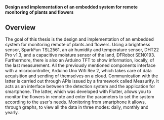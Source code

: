 #### Design and implementation of an embedded system for remote monitoring of plants and flowers

## Overview

The goal of this thesis is the design and implementation of an embedded system for monitoring
remote of plants and flowers. Using a brightness sensor, SparkFun TSL2561,
an air humidity and temperature sensor, DHT22 Pro v1.3, and a capacitive moisture sensor
of the land, DFRobot SEN0193. Furthermore, there is also an Arduino TFT to show information,
locally, of the last measurement. All the previously mentioned components interface with
a microcontroller, Arduino Uno Wifi Rev 2, which takes care of data acquisition and sending of
themselves on a cloud. Communication with the latter is carried out through APIs issued by
a framework called Measurify. It acts as an interface between the detection system and the application
for smartphone. The latter, which was developed with Flutter, allows you to monitor the flowers in
remote and enter the parameters to set the system according to the user's needs. Monitoring
from smartphone it allows, through graphs, to view all the data in three modes: daily, monthly
and yearly.